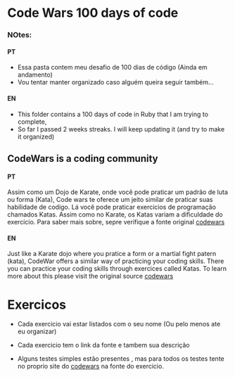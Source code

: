 # Code Wars 100 days of code

### NOtes:
#### PT
- Essa pasta contem meu desafio de 100 dias de código (Ainda em andamento)
- Vou tentar manter organizado caso alguém queira seguir também...

#### EN
- This folder contains a 100 days of code in Ruby that I am trying to complete,
- So far I passed 2 weeks streaks. I will keep updating it (and try to make it organized)


## CodeWars is a coding community
#### PT
  Assim como um Dojo de Karate, onde você pode praticar um padrão de luta ou forma (Kata), Code wars te oferece um jeito similar de praticar suas habilidade de codigo. Lá você pode praticar exercicios de programação chamados Katas. Assim como no Karate, os Katas variam a dificuldade do exercício.
  Para saber mais sobre, sepre verifique a fonte original [codewars](https://www.codewars.com/about)

#### EN
 Just like a Karate dojo where you pratice a form or a martial fight patern (kata), CodeWar offers a similar way of practicing your coding skills. There you can practice your coding skills through exercices called Katas.
 To learn more about this please visit the original source [codewars](https://www.codewars.com/about)

# Exercicos

- Cada exercicio vai estar listados com o seu nome (Ou pelo menos ate eu organizar)

- Cada exercicio tem o link da fonte e tambem sua descrição

- Alguns testes simples estão presentes <rspec>, mas para todos os testes tente no proprio site do [codewars](codewars.com) na fonte do exercicio.


<!-- [img](https://www.codewars.com/packs/assets/logo-square-red-big.c74ae0e7.png) -->